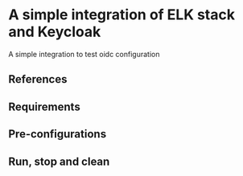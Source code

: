 # A simple integration of ELK stack and Keycloak

A simple integration to test oidc configuration

## References

## Requirements

## Pre-configurations

## Run, stop and clean
